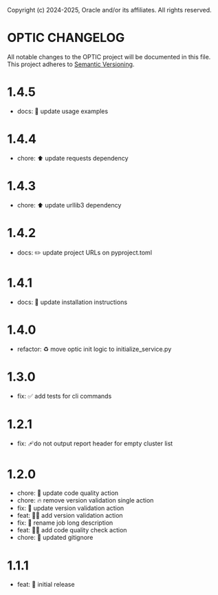 Copyright (c) 2024-2025, Oracle and/or its affiliates. All rights reserved.

# OPTIC CHANGELOG

All notable changes to the OPTIC project will be documented in
this file. This project adheres to [Semantic Versioning](http://semver.org/).

# 1.4.5
* docs: 📝 update usage examples

# 1.4.4
* chore: ⬆️ update requests dependency

# 1.4.3
* chore: ⬆️ update urllib3 dependency

# 1.4.2
* docs: ✏️ update project URLs on pyproject.toml

# 1.4.1
* docs: 📝 update installation instructions

# 1.4.0
* refactor: ♻️ move optic init logic to initialize_service.py

# 1.3.0
* fix: ✅ add tests for cli commands

# 1.2.1
* fix: 🩹do not output report header for empty cluster list

# 1.2.0
* chore: 👷 update code quality action
* chore: 🔥 remove version validation single action
* fix: 💚 update version validation action
* feat: 👷‍♂️ add version validation action
* fix: 🚚 rename job long description
* feat: 👷‍♂️ add code quality check action
* chore: 🙈 updated gitignore

# 1.1.1
* feat: 🎉 initial release
